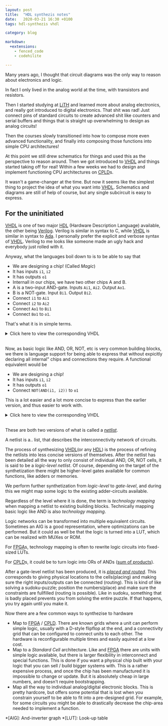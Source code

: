 ```yaml
---
layout: post
title:  "HDL synthezis notes"
date:   2020-03-21 16:30 +0100
tags: hdl-synthezis vhdl

category: blog

markdown:
  +extensions:
    - fenced_code
    - codehilite

---
```


Many years ago, I thought that circuit diagrams was the only way to reason about electronics and logic.

In fact I only lived in the analog world at the time, with transistors and resistors.

Then I started studying at [LiTH][LiTH] and learned more about analog electronics, and really got introduced to digital electronics.
That shit was rad! Just connect pins of standard circuits to create advanced shit like counters and serial buffers and things that is straight up overwhelming to design as analog circuits!

Then the courses slowly transitioned into how to compose more even advanced functionality, and finally into composing those functions into simple CPU architectures!

At this point we still drew schematics for things and used this as the perspective to reason around.
Then we got introduced to [VHDL][VHDL] and things started taking off for real!
Within a few weeks we had to design and implement functioning CPU architectures on [CPLD][CPLD]s.

It wasn't a game-changer at the time.
But now it seems like the simplest thing to project the idea of what you want into [VHDL][VHDL].
Schematics and diagrams are still of help of course, but any single subcircuit is easy to express.

## For the uninitiated

[VHDL][VHDL] is one of two major [HDL][HDL] (Hardware Description Language) available, the other being [Verilog][crap].
Verilog is similar in syntax to C, while [VHDL][VHDL] is similar in syntax to [Ada][Ada].
I personally prefer the explicit and verbose syntax of [VHDL][VHDL].
Verilog to me looks like someone made an ugly hack and everybody just rolled with it.

Anyway, what the languages boil down to is to be able to say that

* We are designing a chip! (Called _Magic_)
* It has inputs `i1`, `i2`
* It has outputs `o1`
* Internall in our chips, we have two other chips A and B.
* A is a two-input AND-gate. Inputs `Ai1`, `Ai2`. Output `Ao1`.
* B is a NOT-gate. Input `Bi1`. Output `Bi2`.
* Connect `i1` to `Ai1`
* Connect `i2` to `Ai2`
* Connect `Ao1` to `Bi1`
* Connect `Bo1` to `o1`.

That's what it is in simple terms.

<details>

<summary>
Click here to view the corresponding VHDL
</summary>

```vhdl
-- this is the entity
entity Magic is
  port ( 
    i1 : in std_logic;
    i2 : in std_logic;
    o1  : out std_logic);
end entity Magic;

-- this is the architecture
architecture RTL of Magic is
  component AND
    port ( Ai1 : in std_logic; 
           Ai2 : in std_logic; 
           Ao1 : out std_logic ); 
  end component;
  
  component NOT
    port ( Bi1 : in std_logic; 
           Bo1 : out std_logic ); 
  end component;
begin
  -- Here we say that we have a signal called `wire1`.
  signal wire1 : std_logic;
  
  -- Create an AND-gate called A, and connect input from Magic to it.
  -- Output is into the signal `wire`
  A : AND port map (
    Ai1 <= i1,
    Ai2 <= i2,
    Ao1 <= wire1
  ); 
  -- Create NOT-circuit called B.
  -- Input is the signal `wire` which is connected to the output of A
  -- Output is connected to the output of Magic
  B : NOT port map (
    Bi1 <= wire,
    Bo1 <= o1
  ); 
end architecture RTL;
```

</details>
<br>

Now, as basic logic like AND, OR, NOT, etc is very common building blocks, we there is language support for being able to express that without expicitly declaring all internal" chips and connections they require. A functional equivalent would be 

* We are designing a chip!
* It has inputs `i1`, `i2`
* It has outputs `o1`
* Connect `NOT(AND(i1, i2))` to `o1`

This is a lot easier and a lot more concise to express than the earlier version, and thus easier to work with.

<details>

<summary>
Click here to view the corresponding VHDL
</summary>

```vhdl
-- this is the entity
entity Magic is
  port ( 
    i1 : in std_logic;
    i2 : in std_logic;
    o1  : out std_logic);
end entity Magic;

architecture RTL of Magic is
begin
  -- This is a lot more compact and concise. You could even do `o1 <= i1 nand i2;` directly!
  o1 <= not (i1 and i2);
end architecture RTL;
```

</details>
<br>


These are both two versions of what is called a _[netlist][Netlist]_.

A netlist is a.. list, that describes the interconnectivity network of circuits.

The process of synthesizing [VHDL][VHDL](or any [HDL][HDL]) is the process of refining the netlists into less concise versions of themselves.
After the netlist has been detailed all the way to only consist of individual AND, OR, NOT cells, it is said to be a _logic-level netlist_.
Of course, depending on the target of the synthetization there might be higher-level gates available for common functions, like adders or memories.

We perform further synthetization from _logic-level_ to _gate-level_, and during this we might map some logic to the existing adder-circuits available.

Regardless of the level where it is done, the term is _technology mapping_ when mapping a netlist to existing building blocks.
Technically mapping basic logic like AND is also _technology mapping_.

Logic networks can be transformed into multiple equivalent circuits.
Sometimes an AIG is a good representation, where optimizations can be performed.
But it could as well be that the logic is turned into a LUT, which can be realized with MUXes or ROM.

For [FPGA][FPGA]s, technology mapping is often to rewrite logic circuits into fixed-sized LUTs.

For [CPLD][CPLD]s, it could be to turn logic into ORs of ANDs ([sum of products][SOP]).

After a gate-level netlist has been produced, it is _[placed and routed][PlaceAndRoute]_.
This corresponds to giving physical locations to the cells(placing) and making sure the right inputs/outputs can be connected (routing).
This is kind of like solving a sudoku-puzzle; position the numbers(place) and make sure the constraints are fullfilled (routing is possible).
Like in sudoku, something that is badly placed prevents you from solving the entire puzzle. If that happens, you try again until you make it.

Now there are a few common ways to synthezise to hardware

* Map to [FPGA][FPGA] / [CPLD][CPLD]. There are known grids where a unit can perform simple logic, usually with a D-style flipflop at the end, and a connectivity grid that can be configured to connect units to each other. The hardware is reconfigurable multiple times and easily aquired at a low cost.
* Map to a _Standard Cell_ architecture. Like and [FPGA][FPGA] there are units with simple logic available, but there is larger flexibility in interconnect and special functions. This is done if you want a physical chip built with your logic that you can sell / build bigger systems with. This is a rather expensive process, and once the chip has been manufactured it is impossible to change or update. But it is absolutely cheap in large numbers, and doesn't require bootstrapping.
* Map all the way to individual analog/digital electronic blocks. This is pretty hardcore, but offers some potential that is lost when you constrain yourself to be able to fit into a pre-designed grid. For example, for some circuits you might be able to drastically decrease the chip-area needed to implement a function.

[LiTH]: https://www.lith.liu.se/?l=en
[FPGA]: https://en.wikipedia.org/wiki/Field-programmable_gate_array
[CPLD]: https://en.wikipedia.org/wiki/Complex_programmable_logic_device
[SOP]: https://en.wikipedia.org/wiki/Disjunctive_normal_form
[VHDL]: https://en.wikipedia.org/wiki/VHDL
[HDL]: https://en.wikipedia.org/wiki/Hardware_description_language
[crap]: https://en.wikipedia.org/wiki/Verilog
[Ada]: https://en.wikipedia.org/wiki/Ada_(programming_language)
[Netlist]: https://en.wikipedia.org/wiki/Netlist
[PlaceAndRoute]: https://en.wikipedia.org/wiki/Place_and_route

*[AIG]: And-inverter graph
*[LUT]: Look-up table